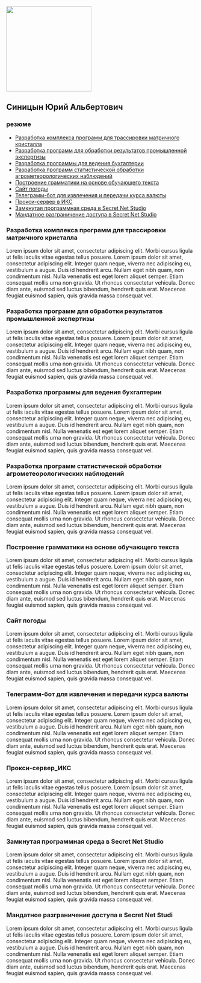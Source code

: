 <html>
<head>
  <meta charset="utf-8">
  <!-- Place favicon.ico in the root directory -->
  <link rel="stylesheet" href="css/main.css">
</head>

<body>

  <img src="img/main.jpg" alt="" width="226">
  <h2>Синицын Юрий Альбертович</h2>
  <h3>резюме</h3>

  <ul>
    <li><a href="#i1">Разработка комплекса программ для трассировки матричного кристалла </a></li>
    <li><a href="#i2">Разработка программ для обработки результатов промышленной экспертизы </a></li>
    <li><a href="#i3">Разработка программы для ведения бухгалтерии </a></li>
    <li><a href="#i4">Разработка программ статистической обработки агрометеорологических наблюдений </a></li>
    <li><a href="#i5">Построение грамматики на основе обучающего текста </a></li>
    <li><a href="#i6">Сайт погоды </a></li>
    <li><a href="#i7">Телеграмм-бот для извлечения и передачи курса валюты </a></li>
    <li><a href="#i8">Прокси-сервер в ИКС </a></li>
    <li><a href="#i9">Замкнутая программная среда в Secret Net Studio </a></li>
    <li><a href="#i10">Мандатное разграничение доступа в Secret Net Studio </a></li>
  </ul>

  <a id=i1><h3>Разработка комплекса программ для трассировки матричного кристалла</h3></a>
  <p>Lorem ipsum dolor sit amet, consectetur adipiscing elit. Morbi cursus ligula ut felis
    iaculis vitae egestas tellus posuere. Lorem ipsum dolor sit amet, consectetur adipiscing
    elit. Integer quam neque, viverra nec adipiscing eu, vestibulum a augue. Duis id hendrerit
    arcu. Nullam eget nibh quam, non condimentum nisl. Nulla venenatis est eget lorem aliquet
    semper. Etiam consequat mollis urna non gravida. Ut rhoncus consectetur vehicula. Donec
    diam ante, euismod sed luctus bibendum, hendrerit quis erat. Maecenas feugiat euismod sapien,
    quis gravida massa consequat vel. </p>
  <a id=i2><h3>Разработка программ для обработки результатов промышленной экспертизы</h3></a>
  <p>Lorem ipsum dolor sit amet, consectetur adipiscing elit. Morbi cursus ligula ut felis
    iaculis vitae egestas tellus posuere. Lorem ipsum dolor sit amet, consectetur adipiscing
    elit. Integer quam neque, viverra nec adipiscing eu, vestibulum a augue. Duis id hendrerit
    arcu. Nullam eget nibh quam, non condimentum nisl. Nulla venenatis est eget lorem aliquet
    semper. Etiam consequat mollis urna non gravida. Ut rhoncus consectetur vehicula. Donec
    diam ante, euismod sed luctus bibendum, hendrerit quis erat. Maecenas feugiat euismod sapien,
    quis gravida massa consequat vel.</p>
  <a id=i3><h3>Разработка программы для ведения бухгалтерии</h3></a>
  <p>Lorem ipsum dolor sit amet, consectetur adipiscing elit. Morbi cursus ligula ut felis
    iaculis vitae egestas tellus posuere. Lorem ipsum dolor sit amet, consectetur adipiscing
    elit. Integer quam neque, viverra nec adipiscing eu, vestibulum a augue. Duis id hendrerit
    arcu. Nullam eget nibh quam, non condimentum nisl. Nulla venenatis est eget lorem aliquet
    semper. Etiam consequat mollis urna non gravida. Ut rhoncus consectetur vehicula. Donec
    diam ante, euismod sed luctus bibendum, hendrerit quis erat. Maecenas feugiat euismod sapien,
    quis gravida massa consequat vel.</p>
  <a id=i4><h3>Разработка программ статистической обработки агрометеорологических наблюдений</h3></a>
  <p>Lorem ipsum dolor sit amet, consectetur adipiscing elit. Morbi cursus ligula ut felis
    iaculis vitae egestas tellus posuere. Lorem ipsum dolor sit amet, consectetur adipiscing
    elit. Integer quam neque, viverra nec adipiscing eu, vestibulum a augue. Duis id hendrerit
    arcu. Nullam eget nibh quam, non condimentum nisl. Nulla venenatis est eget lorem aliquet
    semper. Etiam consequat mollis urna non gravida. Ut rhoncus consectetur vehicula. Donec
    diam ante, euismod sed luctus bibendum, hendrerit quis erat. Maecenas feugiat euismod sapien,
    quis gravida massa consequat vel.</p>
  <a id=i5><h3>Построение грамматики на основе обучающего текста</h3></a>
  <p>Lorem ipsum dolor sit amet, consectetur adipiscing elit. Morbi cursus ligula ut felis
    iaculis vitae egestas tellus posuere. Lorem ipsum dolor sit amet, consectetur adipiscing
    elit. Integer quam neque, viverra nec adipiscing eu, vestibulum a augue. Duis id hendrerit
    arcu. Nullam eget nibh quam, non condimentum nisl. Nulla venenatis est eget lorem aliquet
    semper. Etiam consequat mollis urna non gravida. Ut rhoncus consectetur vehicula. Donec
    diam ante, euismod sed luctus bibendum, hendrerit quis erat. Maecenas feugiat euismod sapien,
    quis gravida massa consequat vel.</p>
  <a id=i6><h3>Сайт погоды</h3></a>
  <p>Lorem ipsum dolor sit amet, consectetur adipiscing elit. Morbi cursus ligula ut felis
    iaculis vitae egestas tellus posuere. Lorem ipsum dolor sit amet, consectetur adipiscing
    elit. Integer quam neque, viverra nec adipiscing eu, vestibulum a augue. Duis id hendrerit
    arcu. Nullam eget nibh quam, non condimentum nisl. Nulla venenatis est eget lorem aliquet
    semper. Etiam consequat mollis urna non gravida. Ut rhoncus consectetur vehicula. Donec
    diam ante, euismod sed luctus bibendum, hendrerit quis erat. Maecenas feugiat euismod sapien,
    quis gravida massa consequat vel.</p>
  <a id=i7><h3>Телеграмм-бот для извлечения и передачи курса валюты </h3></a>
  <p>Lorem ipsum dolor sit amet, consectetur adipiscing elit. Morbi cursus ligula ut felis
    iaculis vitae egestas tellus posuere. Lorem ipsum dolor sit amet, consectetur adipiscing
    elit. Integer quam neque, viverra nec adipiscing eu, vestibulum a augue. Duis id hendrerit
    arcu. Nullam eget nibh quam, non condimentum nisl. Nulla venenatis est eget lorem aliquet
    semper. Etiam consequat mollis urna non gravida. Ut rhoncus consectetur vehicula. Donec
    diam ante, euismod sed luctus bibendum, hendrerit quis erat. Maecenas feugiat euismod sapien,
    quis gravida massa consequat vel.</p>
  <a id=i8><h3>Прокси-сервер_ИКС </h3></a>
  <p>Lorem ipsum dolor sit amet, consectetur adipiscing elit. Morbi cursus ligula ut felis
    iaculis vitae egestas tellus posuere. Lorem ipsum dolor sit amet, consectetur adipiscing
    elit. Integer quam neque, viverra nec adipiscing eu, vestibulum a augue. Duis id hendrerit
    arcu. Nullam eget nibh quam, non condimentum nisl. Nulla venenatis est eget lorem aliquet
    semper. Etiam consequat mollis urna non gravida. Ut rhoncus consectetur vehicula. Donec
    diam ante, euismod sed luctus bibendum, hendrerit quis erat. Maecenas feugiat euismod sapien,
    quis gravida massa consequat vel.</p>
  <a id=i9><h3>Замкнутая программная среда в Secret Net Studio </h3></a>
  <p>Lorem ipsum dolor sit amet, consectetur adipiscing elit. Morbi cursus ligula ut felis
    iaculis vitae egestas tellus posuere. Lorem ipsum dolor sit amet, consectetur adipiscing
    elit. Integer quam neque, viverra nec adipiscing eu, vestibulum a augue. Duis id hendrerit
    arcu. Nullam eget nibh quam, non condimentum nisl. Nulla venenatis est eget lorem aliquet
    semper. Etiam consequat mollis urna non gravida. Ut rhoncus consectetur vehicula. Donec
    diam ante, euismod sed luctus bibendum, hendrerit quis erat. Maecenas feugiat euismod sapien,
    quis gravida massa consequat vel.</p>
  <a id=i10><h3>Мандатное разграничение доступа в Secret Net Studi </h3></a>
  <p>Lorem ipsum dolor sit amet, consectetur adipiscing elit. Morbi cursus ligula ut felis
    iaculis vitae egestas tellus posuere. Lorem ipsum dolor sit amet, consectetur adipiscing
    elit. Integer quam neque, viverra nec adipiscing eu, vestibulum a augue. Duis id hendrerit
    arcu. Nullam eget nibh quam, non condimentum nisl. Nulla venenatis est eget lorem aliquet
    semper. Etiam consequat mollis urna non gravida. Ut rhoncus consectetur vehicula. Donec
    diam ante, euismod sed luctus bibendum, hendrerit quis erat. Maecenas feugiat euismod sapien,
    quis gravida massa consequat vel.</p>

</body>
</html>

